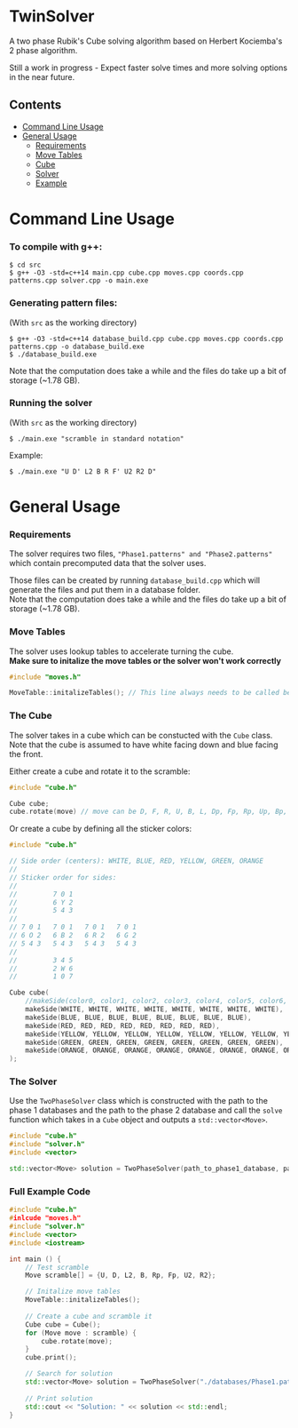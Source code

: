 # TwinSolver
A two phase Rubik's Cube solving algorithm based on Herbert Kociemba's 2 phase algorithm.

Still a work in progress - Expect faster solve times and more solving options in the near future. 


## Contents
- [Command Line Usage](#command-line-usage)
- [General Usage](#general-usage)
  - [Requirements](#requirements)
  - [Move Tables](#move-tables)
  - [Cube](#the-cube)
  - [Solver](#the-solver)
  - [Example](#full-example-code)

# Command Line Usage
### To compile with g++: <br>
```
$ cd src
$ g++ -O3 -std=c++14 main.cpp cube.cpp moves.cpp coords.cpp patterns.cpp solver.cpp -o main.exe
```

### Generating pattern files: <br>
(With `src` as the working directory)
```
$ g++ -O3 -std=c++14 database_build.cpp cube.cpp moves.cpp coords.cpp patterns.cpp -o database_build.exe
$ ./database_build.exe
```
Note that the computation does take a while and the files do take up a bit of storage (~1.78 GB).

### Running the solver
(With `src` as the working directory)
```
$ ./main.exe "scramble in standard notation"
```
Example:
```
$ ./main.exe "U D' L2 B R F' U2 R2 D"
```


# General Usage
### Requirements
The solver requires two files, `"Phase1.patterns" and "Phase2.patterns"` which contain precomputed data that the solver uses.

Those files can be created by running `database_build.cpp` which will generate the files and put them in a database folder. <br>
Note that the computation does take a while and the files do take up a bit of storage (~1.78 GB).

### Move Tables
The solver uses lookup tables to accelerate turning the cube. <br>
**Make sure to initalize the move tables or the solver won't work correctly**
```C++
#include "moves.h"

MoveTable::initalizeTables(); // This line always needs to be called before using the solver
```

### The Cube
The solver takes in a cube which can be constucted with the `Cube` class. <br>
Note that the cube is assumed to have white facing down and blue facing the front.

Either create a cube and rotate it to the scramble:
```C++
#include "cube.h"

Cube cube;
cube.rotate(move) // move can be D, F, R, U, B, L, Dp, Fp, Rp, Up, Bp, Lp, D2, F2, R2, U2, B2, L2
```

Or create a cube by defining all the sticker colors:
```C++
#include "cube.h"

// Side order (centers): WHITE, BLUE, RED, YELLOW, GREEN, ORANGE
//
// Sticker order for sides:
//
//         7 0 1
//         6 Y 2
//         5 4 3
//
// 7 0 1   7 0 1   7 0 1   7 0 1
// 6 O 2   6 B 2   6 R 2   6 G 2
// 5 4 3   5 4 3   5 4 3   5 4 3
//
//         3 4 5
//         2 W 6
//         1 0 7

Cube cube(
    //makeSide(color0, color1, color2, color3, color4, color5, color6, color7)
    makeSide(WHITE, WHITE, WHITE, WHITE, WHITE, WHITE, WHITE, WHITE),
    makeSide(BLUE, BLUE, BLUE, BLUE, BLUE, BLUE, BLUE, BLUE),
    makeSide(RED, RED, RED, RED, RED, RED, RED, RED),
    makeSide(YELLOW, YELLOW, YELLOW, YELLOW, YELLOW, YELLOW, YELLOW, YELLOW),
    makeSide(GREEN, GREEN, GREEN, GREEN, GREEN, GREEN, GREEN, GREEN),
    makeSide(ORANGE, ORANGE, ORANGE, ORANGE, ORANGE, ORANGE, ORANGE, ORANGE)
);
```

### The Solver
Use the `TwoPhaseSolver` class which is constructed with the path to the phase 1 databases and the path to the phase 2 database and call the `solve` function which takes in a `Cube` object and outputs a `std::vector<Move>`.

```C++
#include "cube.h"
#include "solver.h"
#include <vector>

std::vector<Move> solution = TwoPhaseSolver(path_to_phase1_database, path_to_phase2_database).solve(cube);
```

### Full Example Code
```C++
#include "cube.h"
#inlcude "moves.h"
#include "solver.h"
#include <vector>
#include <iostream>

int main () {
    // Test scramble
    Move scramble[] = {U, D, L2, B, Rp, Fp, U2, R2};

    // Initalize move tables
    MoveTable::initalizeTables();
    
    // Create a cube and scramble it
    Cube cube = Cube();
    for (Move move : scramble) {
        cube.rotate(move);
    }
    cube.print();

    // Search for solution
    std::vector<Move> solution = TwoPhaseSolver("./databases/Phase1.patterns", "./databases/Phase2.patterns").solve(cube);
    
    // Print solution
    std::cout << "Solution: " << solution << std::endl;
}
